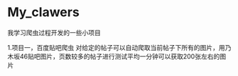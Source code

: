 # My_clawers
我学习爬虫过程开发的一些小项目

1.项目一，百度贴吧爬虫
    对给定的帖子可以自动爬取当前帖子下所有的图片，用乃木坂46贴吧图片，页数较多的帖子进行测试平均一分钟可以获取200张左右的图片
